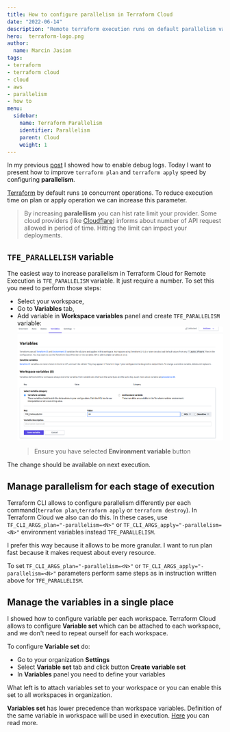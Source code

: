 ```yaml
---
title: How to configure parallelism in Terraform Cloud
date: "2022-06-14"
description: "Remote terraform execution runs on default parallelism value. There is simple way to improve execution speed 4 times"
hero:  terraform-logo.png
author:
  name: Marcin Jasion
tags:
- terraform
- terraform cloud
- cloud
- aws
- parallelism
- how to
menu:
  sidebar:
    name: Terraform Parallelism
    identifier: Parallelism
    parent: Cloud
    weight: 1
---
```

In my previous [post](../how-to-enable-debug-in-terraform-cloud/) I showed how to enable debug logs. Today I want to present how to improve `terraform plan` and `terraform apply` speed by configuring **parallelism**.


[Terraform](https://www.terraform.io/) by default runs `10` concurrent operations. To reduce execution time on plan or apply operation we can increase this parameter.
> By increasing **paralellism**  you can hist rate limit your provider. Some cloud providers (like [Cloudflare](https://developers.cloudflare.com/terraform/advanced-topics/provider-customization/#increase-the-frequency-of-api-requests)) informs about number of API request allowed in period of time. Hitting the limit can impact your deployments.

## `TFE_PARALLELISM` variable
The easiest way to increase parallelism in Terraform Cloud for Remote Execution is `TFE_PARALLELISM` variable. It just require a number. To set this you need to perform those steps:

* Select your workspace,
* Go to **Variables** tab,
* Add variable in **Workspace variables** panel and create `TFE_PARALLELISM` variable:
  ![Workspace TFE_PARALLELISM variable](workspace_tfe_parallelism.png)
  > Ensure you have selected **Environment variable** button

The change should be available on next execution.

## Manage parallelism for each stage of execution

Terraform CLI allows to configure parallelism differently per each command(`terrafom plan`,`terraform apply` or `terraform destroy`). In Terraform Cloud we also can do this. In these cases, use `TF_CLI_ARGS_plan="-parallelism=<N>"` or `TF_CLI_ARGS_apply="-parallelism=<N>"` environment variables instead `TFE_PARALLELISM`.

I prefer this way because it allows to be more granular. I want to run plan fast because it makes request about every resource.

To set `TF_CLI_ARGS_plan="-parallelism=<N>"` or `TF_CLI_ARGS_apply="-parallelism=<N>"` parameters perform same steps as in instruction written above for `TFE_PARALLELISM`.

## Manage the variables in a single place
I showed how to configure variable per each workspace. Terraform Cloud allows to configure **Variable set** which can be attached to each workspace, and we don't need to repeat ourself for each workspace.

To configure **Variable set** do:
* Go to your organization **Settings**
* Select **Variable set** tab and click button **Create variable set**
* In **Variables** panel you need to define your variables

What left is to attach variables set to your workspace or you can enable this set to all workspaces in organization.

**Variables set** has lower precedence than workspace variables. Definition of the same variable in workspace will be used in execution. [Here](https://www.terraform.io/cloud-docs/workspaces/variables#precedence) you can read more.
